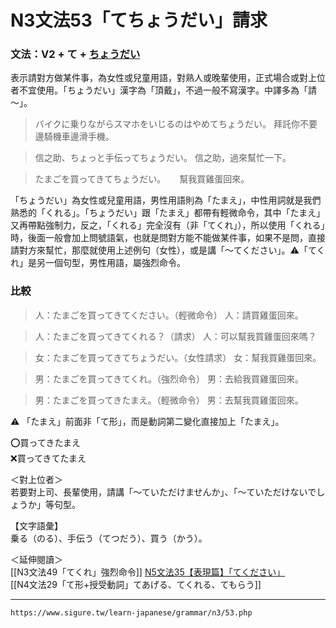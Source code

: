 N3文法53「てちょうだい」請求
===

### 文法：V2 + て + [ちょうだい](ちょうだい（頂戴）)
表示請對方做某件事，為女性或兒童用語，對熟人或晚輩使用，正式場合或對上位者不宜使用。「ちょうだい」漢字為「頂戴」，不過一般不寫漢字。中譯多為「請～」。

>バイクに乗りながらスマホをいじるのはやめてちょうだい。
拜託你不要邊騎機車邊滑手機。

>信之助、ちょっと手伝ってちょうだい。
信之助，過來幫忙一下。

>たまごを買ってきてちょうだい。
　 幫我買雞蛋回來。

「ちょうだい」為女性或兒童用語，男性用語則為「たまえ」，中性用詞就是我們熟悉的「くれる」。「ちょうだい」跟「たまえ」都帶有輕微命令，其中「たまえ」又再帶點強制力，反之，「くれる」完全沒有（非「てくれ」），所以使用「くれる」時，後面一般會加上問號語氣，也就是問對方能不能做某件事，如果不是問，直接請對方來幫忙，那麼就使用上述例句（女性），或是講「～てください」。⚠️「てくれ」是另一個句型，男性用語，屬強烈命令。

### 比較

>人：たまごを買ってきてください。（輕微命令）
人：請買雞蛋回來。

>人：たまごを買ってきてくれる？（請求）
人：可以幫我買雞蛋回來嗎？

>女：たまごを買ってきてちょうだい。（女性請求）
女：幫我買雞蛋回來。

>男：たまごを買ってきてくれ。（強烈命令）
男：去給我買雞蛋回來。

>男：たまごを買ってきたまえ。（輕微命令）
男：去幫我買雞蛋回來。

⚠️ 「たまえ」前面非「て形」，而是動詞第二變化直接加上「たまえ」。  
  
⭕️買ってきたまえ  
❌買ってきてたまえ

＜對上位者＞  
若要對上司、長輩使用，請講「～ていただけませんか」、「～ていただけないでしょうか」等句型。

【文字語彙】  
乗る（のる）、手伝う（てつだう）、買う（かう）。

＜延伸閱讀＞  
[[N3文法49「てくれ」強烈命令]]
[N5文法35【表現篇】「てください」](https://www.sigure.tw/learn-japanese/grammar/n3/index.php?option=com_content&view=article&id=248&catid=118)  
[[N4文法29「て形+授受動詞」てあげる、てくれる、てもらう]]

---
`https://www.sigure.tw/learn-japanese/grammar/n3/53.php`